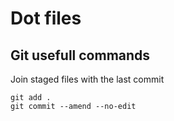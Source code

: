 # Dot files

## Git usefull commands

Join staged files with the last commit

```
git add .
git commit --amend --no-edit
```
